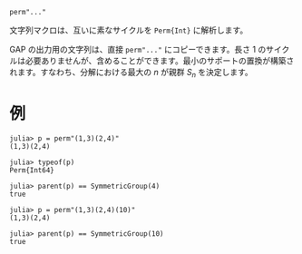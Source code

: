 ```
perm"..."
```

文字列マクロは、互いに素なサイクルを `Perm{Int}` に解析します。

GAP の出力用の文字列は、直接 `perm"..."` にコピーできます。長さ $1$ のサイクルは必要ありませんが、含めることができます。最小のサポートの置換が構築されます。すなわち、分解における最大の $n$ が親群 $S_n$ を決定します。

# 例

```jldoctest
julia> p = perm"(1,3)(2,4)"
(1,3)(2,4)

julia> typeof(p)
Perm{Int64}

julia> parent(p) == SymmetricGroup(4)
true

julia> p = perm"(1,3)(2,4)(10)"
(1,3)(2,4)

julia> parent(p) == SymmetricGroup(10)
true
```
